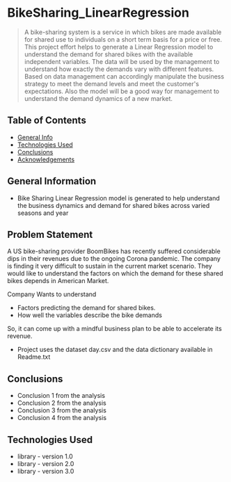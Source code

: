 # BikeSharing_LinearRegression

> A bike-sharing system is a service in which bikes are made available for shared use to individuals on a short term basis for a price or free.
This project effort helps to generate a Linear Regression model to understand the demand for shared bikes with the available independent variables. The data will be used by the management to understand how exactly the demands vary with different features. Based on data management can accordingly manipulate the business strategy to meet the demand levels and meet the customer's expectations. Also the model will be a good way for management to understand the demand dynamics of a new market. 


## Table of Contents
* [General Info](#general-information)
* [Technologies Used](#technologies-used)
* [Conclusions](#conclusions)
* [Acknowledgements](#acknowledgements)

<!-- You can include any other section that is pertinent to your problem -->

## General Information
- Bike Sharing Linear Regression model is generated to help understand the business dynamics and demand for shared bikes across varied seasons and year

## Problem Statement
A US bike-sharing provider BoomBikes has recently suffered considerable dips in their revenues due to the ongoing Corona pandemic. The company is finding it very difficult to sustain in the current market scenario. They would like to understand the factors on which the demand for these shared bikes depends in American Market.

Company Wants to understand
* Factors predicting the demand for shared bikes.
* How well the variables describe the bike demands

So, it can come up with a mindful business plan to be able to accelerate its revenue.

- Project uses the dataset day.csv and the data dictionary available in Readme.txt


## Conclusions
- Conclusion 1 from the analysis
- Conclusion 2 from the analysis
- Conclusion 3 from the analysis
- Conclusion 4 from the analysis

<!-- You don't have to answer all the questions - just the ones relevant to your project. -->


## Technologies Used
- library - version 1.0
- library - version 2.0
- library - version 3.0